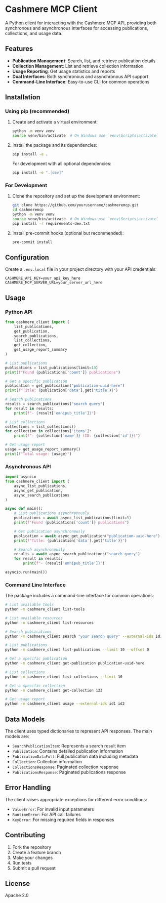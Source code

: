 # Cashmere MCP Client

A Python client for interacting with the Cashmere MCP API, providing both synchronous and asynchronous interfaces for accessing publications, collections, and usage data.

## Features

- **Publication Management**: Search, list, and retrieve publication details
- **Collection Management**: List and retrieve collection information
- **Usage Reporting**: Get usage statistics and reports
- **Dual Interfaces**: Both synchronous and asynchronous API support
- **Command-Line Interface**: Easy-to-use CLI for common operations

## Installation

### Using pip (recommended)

1. Create and activate a virtual environment:
   ```bash
   python -m venv venv
   source venv/bin/activate  # On Windows use `venv\Scripts\activate`
   ```

2. Install the package and its dependencies:
   ```bash
   pip install -e .
   ```

   For development with all optional dependencies:
   ```bash
   pip install -e ".[dev]"
   ```

### For Development

1. Clone the repository and set up the development environment:
   ```bash
   git clone https://github.com/yourusername/cashmeremcp.git
   cd cashmeremcp
   python -m venv venv
   source venv/bin/activate  # On Windows use `venv\Scripts\activate`
   pip install -r requirements-dev.txt
   ```

2. Install pre-commit hooks (optional but recommended):
   ```bash
   pre-commit install
   ```

## Configuration

Create a `.env.local` file in your project directory with your API credentials:
```
CASHMERE_API_KEY=your_api_key_here
CASHMERE_MCP_SERVER_URL=your_server_url_here
```

## Usage

### Python API

```python
from cashmere_client import (
    list_publications,
    get_publication,
    search_publications,
    list_collections,
    get_collection,
    get_usage_report_summary
)

# List publications
publications = list_publications(limit=10)
print(f"Found {publications['count']} publications")

# Get a specific publication
publication = get_publication("publication-uuid-here")
print(f"Title: {publication['data'].get('title')}")

# Search publications
results = search_publications("search query")
for result in results:
    print(f"- {result['omnipub_title']}")

# List collections
collections = list_collections()
for collection in collections['items']:
    print(f"- {collection['name']} (ID: {collection['id']})")

# Get usage report
usage = get_usage_report_summary()
print(f"Total usage: {usage}")
```

### Asynchronous API

```python
import asyncio
from cashmere_client import (
    async_list_publications,
    async_get_publication,
    async_search_publications
)

async def main():
    # List publications asynchronously
    publications = await async_list_publications(limit=5)
    print(f"Found {publications['count']} publications")

    # Get publication asynchronously
    publication = await async_get_publication("publication-uuid-here")
    print(f"Title: {publication['data'].get('title')}")

    # Search asynchronously
    results = await async_search_publications("search query")
    for result in results:
        print(f"- {result['omnipub_title']}")

asyncio.run(main())
```

### Command Line Interface

The package includes a command-line interface for common operations:

```bash
# List available tools
python -m cashmere_client list-tools

# List available resources
python -m cashmere_client list-resources

# Search publications
python -m cashmere_client search "your search query" --external-ids id1 id2

# List publications
python -m cashmere_client list-publications --limit 10 --offset 0

# Get a specific publication
python -m cashmere_client get-publication publication-uuid-here

# List collections
python -m cashmere_client list-collections --limit 10

# Get a specific collection
python -m cashmere_client get-collection 123

# Get usage report
python -m cashmere_client usage --external-ids id1 id2
```

## Data Models

The client uses typed dictionaries to represent API responses. The main models are:

- `SearchPublicationItem`: Represents a search result item
- `Publication`: Contains detailed publication information
- `PublicationDataFull`: Full publication data including metadata
- `Collection`: Collection information
- `CollectionsResponse`: Paginated collection response
- `PublicationsResponse`: Paginated publications response

## Error Handling

The client raises appropriate exceptions for different error conditions:

- `ValueError`: For invalid input parameters
- `RuntimeError`: For API call failures
- `KeyError`: For missing required fields in responses

## Contributing

1. Fork the repository
2. Create a feature branch
3. Make your changes
4. Run tests
5. Submit a pull request

## License

Apache 2.0
